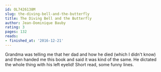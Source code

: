 ```yaml
---
id: OL7426138M
slug: the-diving-bell-and-the-butterfly
title: The Diving Bell and the Butterfly
author: Jean-Dominique Bauby
rating: 3
pages: 132
reads:
- finished_at: '2016-12-21'
---
```

Grandma was telling me that her dad and how he died (which I didn't know) and then handed me this book and said it was kind of the same. He dictated the whole thing with his left eyelid! Short read, some funny lines.
